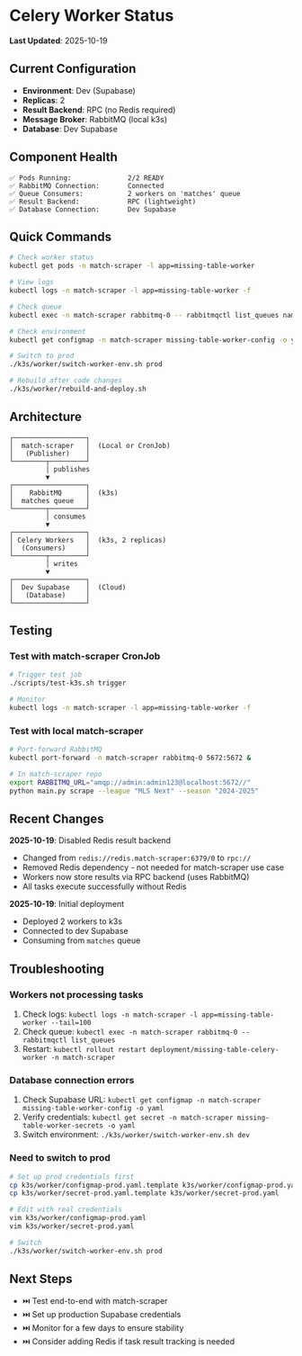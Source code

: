 # Celery Worker Status

**Last Updated**: 2025-10-19

## Current Configuration

- **Environment**: Dev (Supabase)
- **Replicas**: 2
- **Result Backend**: RPC (no Redis required)
- **Message Broker**: RabbitMQ (local k3s)
- **Database**: Dev Supabase

## Component Health

```
✅ Pods Running:              2/2 READY
✅ RabbitMQ Connection:       Connected
✅ Queue Consumers:           2 workers on 'matches' queue
✅ Result Backend:            RPC (lightweight)
✅ Database Connection:       Dev Supabase
```

## Quick Commands

```bash
# Check worker status
kubectl get pods -n match-scraper -l app=missing-table-worker

# View logs
kubectl logs -n match-scraper -l app=missing-table-worker -f

# Check queue
kubectl exec -n match-scraper rabbitmq-0 -- rabbitmqctl list_queues name messages consumers

# Check environment
kubectl get configmap -n match-scraper missing-table-worker-config -o yaml

# Switch to prod
./k3s/worker/switch-worker-env.sh prod

# Rebuild after code changes
./k3s/worker/rebuild-and-deploy.sh
```

## Architecture

```
┌──────────────────┐
│  match-scraper   │  (Local or CronJob)
│   (Publisher)    │
└────────┬─────────┘
         │ publishes
         ▼
┌──────────────────┐
│    RabbitMQ      │  (k3s)
│  matches queue   │
└────────┬─────────┘
         │ consumes
         ▼
┌──────────────────┐
│ Celery Workers   │  (k3s, 2 replicas)
│  (Consumers)     │
└────────┬─────────┘
         │ writes
         ▼
┌──────────────────┐
│  Dev Supabase    │  (Cloud)
│   (Database)     │
└──────────────────┘
```

## Testing

### Test with match-scraper CronJob
```bash
# Trigger test job
./scripts/test-k3s.sh trigger

# Monitor
kubectl logs -n match-scraper -l app=missing-table-worker -f
```

### Test with local match-scraper
```bash
# Port-forward RabbitMQ
kubectl port-forward -n match-scraper rabbitmq-0 5672:5672 &

# In match-scraper repo
export RABBITMQ_URL="amqp://admin:admin123@localhost:5672//"
python main.py scrape --league "MLS Next" --season "2024-2025"
```

## Recent Changes

**2025-10-19**: Disabled Redis result backend
- Changed from `redis://redis.match-scraper:6379/0` to `rpc://`
- Removed Redis dependency - not needed for match-scraper use case
- Workers now store results via RPC backend (uses RabbitMQ)
- All tasks execute successfully without Redis

**2025-10-19**: Initial deployment
- Deployed 2 workers to k3s
- Connected to dev Supabase
- Consuming from `matches` queue

## Troubleshooting

### Workers not processing tasks
1. Check logs: `kubectl logs -n match-scraper -l app=missing-table-worker --tail=100`
2. Check queue: `kubectl exec -n match-scraper rabbitmq-0 -- rabbitmqctl list_queues`
3. Restart: `kubectl rollout restart deployment/missing-table-celery-worker -n match-scraper`

### Database connection errors
1. Check Supabase URL: `kubectl get configmap -n match-scraper missing-table-worker-config -o yaml`
2. Verify credentials: `kubectl get secret -n match-scraper missing-table-worker-secrets -o yaml`
3. Switch environment: `./k3s/worker/switch-worker-env.sh dev`

### Need to switch to prod
```bash
# Set up prod credentials first
cp k3s/worker/configmap-prod.yaml.template k3s/worker/configmap-prod.yaml
cp k3s/worker/secret-prod.yaml.template k3s/worker/secret-prod.yaml

# Edit with real credentials
vim k3s/worker/configmap-prod.yaml
vim k3s/worker/secret-prod.yaml

# Switch
./k3s/worker/switch-worker-env.sh prod
```

## Next Steps

- ⏭️ Test end-to-end with match-scraper
- ⏭️ Set up production Supabase credentials
- ⏭️ Monitor for a few days to ensure stability
- ⏭️ Consider adding Redis if task result tracking is needed
